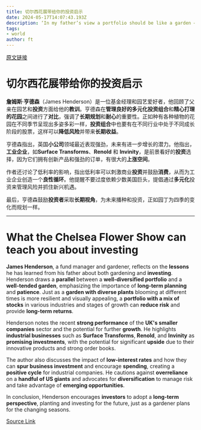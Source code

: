 ```yaml
---
title: 切尔西花展带给你的投资启示
date: 2024-05-17T14:07:43.193Z
description: ‘In my father’s view a portfolio should be like a garden — a real garden, not a show garden’
tags: 
- world
author: ft
---
```


[原文链接](https://ft.com/content/331e610d-f633-4e36-b30b-d6c3a45bb705)

# 切尔西花展带给你的**投资**启示

**詹姆斯·亨德森**（James Henderson）是一位基金经理和园艺爱好者，他回顾了父亲在园艺和**投资**方面给他的**教训**。亨德森在**管理良好的多元化投资组合**和**精心打理的花园**之间进行了**对比**，强调了**长期规划**和**耐心**的重要性。正如种有各种植物的花园在不同季节呈现出多姿多彩一样，**投资组合**中也要有在不同行业中处于不同成长阶段的股票，这样可以**降低风险**并带来**长期收益**。

亨德森指出，英国**小公司**领域最近表现强劲，未来有进一步增长的潜力。他指出，**工业企业**，如**Surface Transforms**、**Renold** 和 **Invinity**，是前景看好的**投资**选择，因为它们拥有创新产品和强劲的订单，有很大的**上涨空间**。

作者还讨论了低利率的影响，指出低利率可以刺激商业**投资**并鼓励**消费**，从而为工业企业创造一个**良性循环**。他提醒不要过度依赖少数美国巨头，提倡通过**多元化**投资来管理风险并抓住新兴机遇。

最后，亨德森鼓励**投资者**采取**长期视角**，为未来播种和投资，正如园丁为四季的变化而规划一样。

---

# What the Chelsea Flower Show can teach you about **investing**

**James Henderson**, a fund manager and gardener, reflects on the **lessons** he has learned from his father about both gardening and **investing**. Henderson draws a **parallel** between a **well-diversified portfolio** and a **well-tended garden**, emphasizing the importance of **long-term planning** and **patience**. Just as a **garden with diverse plants** blooming at different times is more resilient and visually appealing, a **portfolio with a mix of stocks** in various industries and stages of growth can **reduce risk** and provide **long-term returns**. 

Henderson notes the recent **strong performance** of the **UK's smaller companies** sector and the potential for further **growth**. He highlights **industrial businesses** such as **Surface Transforms**, **Renold**, and **Invinity** as **promising investments**, with the potential for significant **upside** due to their innovative products and strong order books. 

The author also discusses the impact of **low-interest rates** and how they can **spur business investment** and encourage **spending**, creating a **positive cycle** for industrial companies. He cautions against **overreliance** on a **handful of US giants** and advocates for **diversification** to manage risk and take advantage of **emerging opportunities**. 

In conclusion, Henderson encourages **investors** to adopt a **long-term perspective**, planting and investing for the future, just as a gardener plans for the changing seasons.

[Source Link](https://ft.com/content/331e610d-f633-4e36-b30b-d6c3a45bb705)

